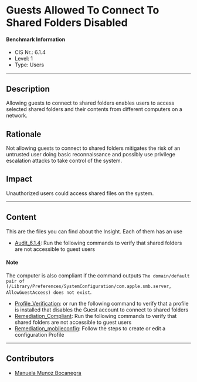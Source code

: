 # Guests Allowed To Connect To Shared Folders Disabled
#### Benchmark Information
- CIS Nr.: 6.1.4
- Level: 1
- Type: Users
------------------------
## Description

Allowing guests to connect to shared folders enables users to access selected shared folders and their contents from different computers on a network.

## Rationale

Not allowing guests to connect to shared folders mitigates the risk of an untrusted user doing basic reconnaissance and possibly use privilege escalation attacks to take control of the system.

## Impact

Unauthorized users could access shared files on the system.

---
## Content
This are the files you can find about the Insight. Each of them has an use 
* [Audit_6.1.4](https://github.com/apfelwerk/JamfProtectInsights/blob/main/UsersType/CIS_6.1.4_Guests%20Allowed%20To%20Connect%20To%20Shared%20Folders%20Disabled/Audit_6.1.4.sh): Run the following commands to verify that shared folders are not accessible to guest users
#### Note
The computer is also compliant if the command outputs ```The domain/default pair of (/Library/Preferences/SystemConfiguration/com.apple.smb.server, AllowGuestAccess) does not exist```.
* [Profile_Verification](https://github.com/apfelwerk/JamfProtectInsights/blob/main/UsersType/CIS_6.1.4_Guests%20Allowed%20To%20Connect%20To%20Shared%20Folders%20Disabled/Profile_Verification.sh): or run the following command to verify that a profile is installed that disables the Guest account to connect to shared folders
* [Remediation_Compliant](https://github.com/apfelwerk/JamfProtectInsights/blob/main/UsersType/CIS_6.1.4_Guests%20Allowed%20To%20Connect%20To%20Shared%20Folders%20Disabled/Remediation_Compliant.sh): Run the following commands to verify that shared folders are not accessible to guest users
* [Remediation_mobileconfig](https://github.com/apfelwerk/JamfProtectInsights/blob/main/UsersType/CIS_6.1.4_Guests%20Allowed%20To%20Connect%20To%20Shared%20Folders%20Disabled/Remediation_mobileconfig.md): Follow the steps to create or edit a configuration Profile

------------------------------------------------------------------------------------------------------------------------------------------------------------------------------------------------------------------------------------------------------------------------------------------------------------------------------
## Contributors
* [Manuela Munoz Bocanegra](https://github.com/manuelamunoz)


